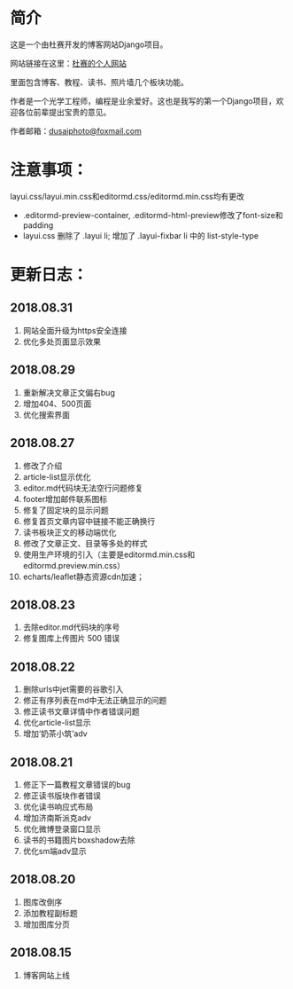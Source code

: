 # 简介
这是一个由杜赛开发的博客网站Django项目。

网站链接在这里：[杜赛的个人网站](http://www.dusaiphoto.com)

里面包含博客、教程、读书、照片墙几个板块功能。

作者是一个光学工程师，编程是业余爱好。这也是我写的第一个Django项目，欢迎各位前辈提出宝贵的意见。

作者邮箱：dusaiphoto@foxmail.com

# 注意事项：
layui.css/layui.min.css和editormd.css/editormd.min.css均有更改
- .editormd-preview-container, .editormd-html-preview修改了font-size和padding
- layui.css 删除了 .layui li; 增加了 .layui-fixbar li 中的 list-style-type

# 更新日志：
## 2018.08.31
1. 网站全面升级为https安全连接
2. 优化多处页面显示效果

## 2018.08.29
1. 重新解决文章正文偏右bug
2. 增加404、500页面
3. 优化搜索界面


## 2018.08.27
1. 修改了介绍
2. article-list显示优化
3. editor.md代码块无法空行问题修复
4. footer增加邮件联系图标
5. 修复了固定块的显示问题
6. 修复首页文章内容中链接不能正确换行
7. 读书板块正文的移动端优化
8. 修改了文章正文、目录等多处的样式
9. 使用生产环境的引入（主要是editormd.min.css和editormd.preview.min.css）
10. echarts/leaflet静态资源cdn加速；

## 2018.08.23
1. 去除editor.md代码块的序号
2. 修复图库上传图片 500 错误


## 2018.08.22
1. 删除urls中jet需要的谷歌引入
2. 修正有序列表在md中无法正确显示的问题
3. 修正读书文章详情中作者错误问题
4. 优化article-list显示
5. 增加‘奶茶小筑’adv


## 2018.08.21
1. 修正下一篇教程文章错误的bug
2. 修正读书版块作者错误
3. 优化读书响应式布局
4. 增加济南斯派克adv
5. 优化微博登录窗口显示
6. 读书的书籍图片boxshadow去除
7. 优化sm端adv显示

## 2018.08.20
1. 图库改倒序
2. 添加教程副标题
3. 增加图库分页

## 2018.08.15
1. 博客网站上线
